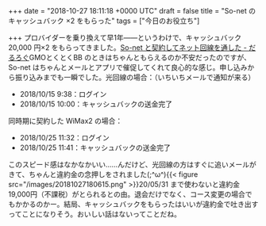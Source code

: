 
+++
date = "2018-10-27 18:11:18 +0000 UTC"
draft = false
title = "So-net のキャッシュバック ×2 をもらった"
tags = ["今日のお役立ち"]

+++
プロバイダーを乗り換えて早1年――というわけで、キャッシュバック 20,000 円×2 をもらってきました。[So-net と契約してネット回線を通した - だるろぐ](https://blog.daruyanagi.jp/entry/2017/11/23/203927)GMOとくとくBB のときはちゃんともらえるのか不安だったのですが、So-net はちゃんとメールとアプリで催促してくれて良心的な感じ。申し込みから振り込みまでも一瞬でした。光回線の場合：（いちいちメールで通知が来る）

<ul>
<li>2018/10/15 9:38：ログイン</li>
<li>2018/10/15 10:00：キャッシュバックの送金完了</li>
</ul>同時期に契約した WiMax2 の場合：

<ul>
<li>2018/10/25 11:32：ログイン</li>
<li>2018/10/25 11:41：キャッシュバックの送金完了</li>
</ul>このスピード感はなかなかいい……んだけど、光回線の方はすぐに追いメールがきて、ちゃんと違約金の念押しをされました(;^ω^){{< figure src="/images/20181027180615.png"  >}}20/05/31 まで使わないと違約金 19,000円（不課税）がとられるとの由。退会だけでなく、コース変更の場合でもかかるのかー。結局、キャッシュバックをもらったはいいが違約金で吐き出すってことになりそう。おいしい話はないってことだね。


